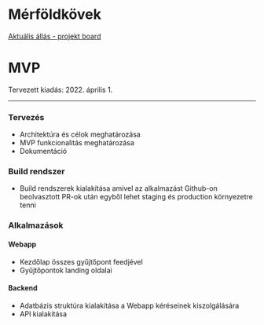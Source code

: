 # Mérföldkövek

[Aktuális állás - projekt board](https://github.com/orgs/joladnijo/projects/1)

# MVP

Tervezett kiadás: 2022. április 1.

---

### Tervezés
- Architektúra és célok meghatározása
- MVP funkcionalitás meghatározása
- Dokumentáció

### Build rendszer
- Build rendszerek kialakítása amivel az alkalmazást Github-on beolvasztott PR-ok után egyből lehet staging és production környezetre tenni

### Alkalmazások
#### Webapp
- Kezdőlap összes gyűjtőpont feedjével
- Gyűjtőpontok landing oldalai

#### Backend
- Adatbázis struktúra kialakítása a Webapp kéréseinek kiszolgálására
- API kialakítása

